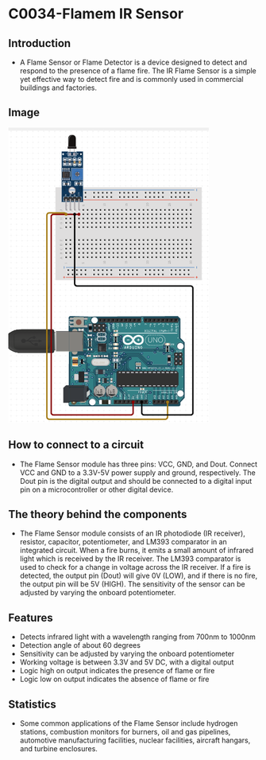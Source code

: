 # C0034-Flamem IR Sensor

## Introduction

- A Flame Sensor or Flame Detector is a device designed to detect and respond to the presence of a flame fire. The IR Flame Sensor is a simple yet effective way to detect fire and is commonly used in commercial buildings and factories.

## Image

![Circuit connection](IMG/IMG.png)

## How to connect to a circuit

- The Flame Sensor module has three pins: VCC, GND, and Dout. Connect VCC and GND to a 3.3V-5V power supply and ground, respectively. The Dout pin is the digital output and should be connected to a digital input pin on a microcontroller or other digital device.

## The theory behind the components

- The Flame Sensor module consists of an IR photodiode (IR receiver), resistor, capacitor, potentiometer, and LM393 comparator in an integrated circuit. When a fire burns, it emits a small amount of infrared light which is received by the IR receiver. The LM393 comparator is used to check for a change in voltage across the IR receiver. If a fire is detected, the output pin (Dout) will give 0V (LOW), and if there is no fire, the output pin will be 5V (HIGH). The sensitivity of the sensor can be adjusted by varying the onboard potentiometer.

## Features

- Detects infrared light with a wavelength ranging from 700nm to 1000nm
- Detection angle of about 60 degrees
- Sensitivity can be adjusted by varying the onboard potentiometer
- Working voltage is between 3.3V and 5V DC, with a digital output
- Logic high on output indicates the presence of flame or fire
- Logic low on output indicates the absence of flame or fire

## Statistics

- Some common applications of the Flame Sensor include hydrogen stations, combustion monitors for burners, oil and gas pipelines, automotive manufacturing facilities, nuclear facilities, aircraft hangars, and turbine enclosures.